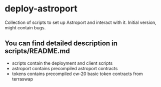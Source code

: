 # deploy-astroport
Collection of scripts to set up Astroport and interact with it. Initial version, might contain bugs.

## You can find detailed description in scripts/README.md 
- scripts contain the deployment and client scripts
- astroport contains precompiled astroport contracts
- tokens contains precompiled cw-20 basic token contracts from terraswap
